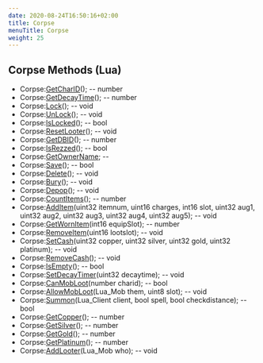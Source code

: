 ```yaml
---
date: 2020-08-24T16:50:16+02:00
title: Corpse
menuTitle: Corpse
weight: 25
---
```


## Corpse Methods (Lua)
- Corpse:[GetCharID](getcharid)(); -- number
- Corpse:[GetDecayTime](getdecaytime)(); -- number
- Corpse:[Lock](lock)(); -- void
- Corpse:[UnLock](unlock)(); -- void
- Corpse:[IsLocked](islocked)(); -- bool
- Corpse:[ResetLooter](resetlooter)(); -- void
- Corpse:[GetDBID](getdbid)(); -- number
- Corpse:[IsRezzed](isrezzed)(); -- bool
- Corpse:[GetOwnerName](getownername); -- 
- Corpse:[Save](save)(); -- bool
- Corpse:[Delete](delete)(); -- void
- Corpse:[Bury](bury)(); -- void
- Corpse:[Depop](depop)(); -- void
- Corpse:[CountItems](countitems)(); -- number
- Corpse:[AddItem](additem)(uint32 itemnum, uint16 charges, int16 slot, uint32 aug1, uint32 aug2, uint32 aug3, uint32 aug4, uint32 aug5); -- void
- Corpse:[GetWornItem](getwornitem)(int16 equipSlot); -- number
- Corpse:[RemoveItem](removeitem)(uint16 lootslot); -- void
- Corpse:[SetCash](setcash)(uint32 copper, uint32 silver, uint32 gold, uint32 platinum); -- void
- Corpse:[RemoveCash](removecash)(); -- void
- Corpse:[IsEmpty](isempty)(); -- bool
- Corpse:[SetDecayTimer](setdecaytimer)(uint32 decaytime); -- void
- Corpse:[CanMobLoot](canmobloot)(number charid); -- bool
- Corpse:[AllowMobLoot](allowmobloot)(Lua_Mob them, uint8 slot); -- void
- Corpse:[Summon](summon)(Lua_Client client, bool spell, bool checkdistance); -- bool
- Corpse:[GetCopper](getcopper)(); -- number
- Corpse:[GetSilver](getsilver)(); -- number
- Corpse:[GetGold](getgold)(); -- number
- Corpse:[GetPlatinum](getplatinum)(); -- number
- Corpse:[AddLooter](addlooter)(Lua_Mob who); -- void
